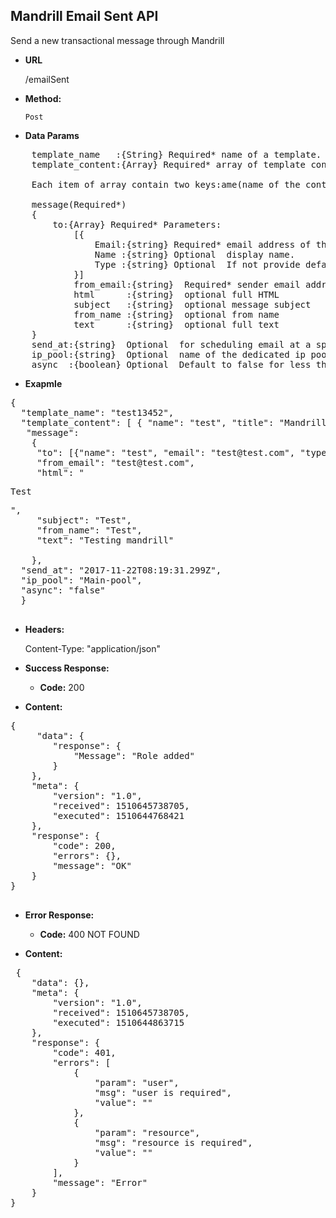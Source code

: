 **Mandrill Email Sent  API**
----
Send a new transactional message through Mandrill

* **URL**

  /emailSent

* **Method:**

  `Post`
  

* **Data Params** <br />
<pre>
    template_name   :{String} Required* name of a template. 
    template_content:{Array} Required* array of template content. 
	
	Each item of array contain two keys:ame(name of the content block) and title(actual title to put). 
					 
	message(Required*)         
	{
	    to:{Array} Required* Parameters: 
			[{
                Email:{string} Required* email address of the recipient.
				Name :{string} Optional  display name.
				Type :{string} Optional  If not provide default is "to" .
            }]
			from_email:{string}  Required* sender email address.
			html      :{string}  optional full HTML
			subject   :{string}  optional message subject
			from_name :{string}  optional from name
			text      :{string}  optional full text
	} 
	send_at:{string}  Optional  for scheduling email at a specific time. Validation: datetime 
	ip_pool:{string}  Optional  name of the dedicated ip pool to be used 
	async  :{boolean} Optional  Default to false for less than 10 recipient and true for more than 10 recipient. 
</pre>
* **Exapmle** <br />
<pre>
{
  "template_name": "test13452",
  "template_content": [ { "name": "test", "title": "Mandrill Testing" } ],
   "message":
    { 
     "to": [{"name": "test", "email": "test@test.com", "type": "to"}, {"name": "test1", "email": "test@test.com", "type": "to"}],
     "from_email": "test@test.com",
     "html": "<p>Test</p>",
     "subject": "Test",
     "from_name": "Test",
     "text": "Testing mandrill" 
    	
    },
  "send_at": "2017-11-22T08:19:31.299Z",
  "ip_pool": "Main-pool",
  "async": "false"
  }
	
</pre>
* **Headers:**

  Content-Type: "application/json"

* **Success Response:**

  * **Code:** 200 <br />

* **Content:** 
<pre>
{
     "data": {
        "response": {
            "Message": "Role added"
        }
    },
    "meta": {
        "version": "1.0",
		"received": 1510645738705,
        "executed": 1510644768421
    },
    "response": {
        "code": 200,
        "errors": {},
        "message": "OK"
    }
}

</pre> 
* **Error Response:**

  * **Code:** 400 NOT FOUND <br />
  
* **Content:** 
<pre>
 {
    "data": {},
    "meta": {
        "version": "1.0",
		"received": 1510645738705,
        "executed": 1510644863715
    },
    "response": {
        "code": 401,
        "errors": [
            {
                "param": "user",
                "msg": "user is required",
                "value": ""
            },
            {
                "param": "resource",
                "msg": "resource is required",
                "value": ""
            }
        ],
        "message": "Error"
    }
}
</pre>